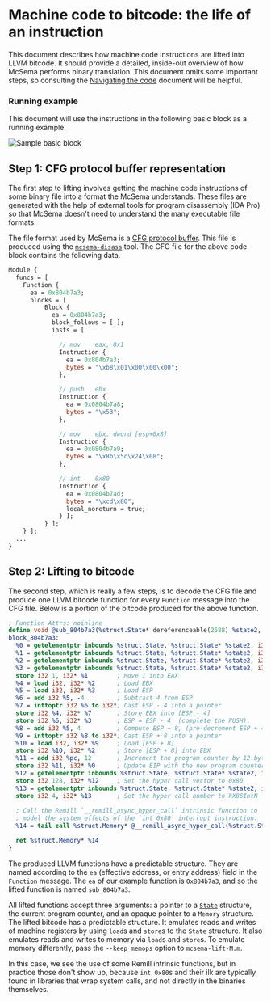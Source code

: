 # Machine code to bitcode: the life of an instruction

This document describes how machine code instructions are lifted into LLVM bitcode. It should provide a detailed, inside-out overview of how McSema performs binary translation. This document omits some important steps, so consulting the [Navigating the code](NavigatingTheCode.md) document will be helpful.

### Running example

This document will use the instructions in the following basic block as a running example.

![Sample basic block](images/instruction_life_block.png)

## Step 1: CFG protocol buffer representation

The first step to lifting involves getting the machine code instructions of some binary file into a format the McSema understands. These files are generated with the help of external tools for program disassembly (IDA Pro) so that McSema doesn't need to understand the many executable file formats.

The file format used by McSema is a [CFG protocol buffer](/mcsema/CFG/CFG.proto). This file is produced using the [`mcsema-disass`](/mcsema/tools/mcsema_disass) tool. The CFG file for the above code block contains the following data.

```protobuf
Module {
  funcs = [
    Function {
      ea = 0x804b7a3;
      blocks = [
          Block {
            ea = 0x804b7a3;
            block_follows = [ ];
            insts = [

              // mov    eax, 0x1
              Instruction {
                ea = 0x804b7a3;
                bytes = "\xb8\x01\x00\x00\x00";
              },

              // push   ebx
              Instruction {
                ea = 0x0804b7a8;
                bytes = "\x53";
              },

              // mov    ebx, dword [esp+0x8]
              Instruction {
                ea = 0x0804b7a9;
                bytes = "\x8b\x5c\x24\x08";
              },

              // int    0x80
              Instruction {
                ea = 0x0804b7ad;
                bytes = "\xcd\x80";
                local_noreturn = true;
              } ];
          } ];
    } ];
  ...
}      
```

## Step 2: Lifting to bitcode

The second step, which is really a few steps, is to decode the CFG file and produce one LLVM bitcode function for every `Function` message into the CFG file. Below is a portion of the bitcode produced for the above function.

```llvm
; Function Attrs: noinline
define void @sub_804b7a3(%struct.State* dereferenceable(2688) %state2, i32 %pc, %struct.Memory* %memory1) #2 {
block_804b7a3:
  %0 = getelementptr inbounds %struct.State, %struct.State* %state2, i32 0, i32 6, i32 33, i32 0, i32 0
  %1 = getelementptr inbounds %struct.State, %struct.State* %state2, i32 0, i32 6, i32 1, i32 0, i32 0
  %2 = getelementptr inbounds %struct.State, %struct.State* %state2, i32 0, i32 6, i32 3, i32 0, i32 0
  %3 = getelementptr inbounds %struct.State, %struct.State* %state2, i32 0, i32 6, i32 13, i32 0, i32 0
  store i32 1, i32* %1        ; Move 1 into EAX
  %4 = load i32, i32* %2      ; Load EBX
  %5 = load i32, i32* %3      ; Load ESP
  %6 = add i32 %5, -4         ; Subtract 4 from ESP
  %7 = inttoptr i32 %6 to i32*; Cast ESP - 4 into a pointer
  store i32 %4, i32* %7       ; Store EBX into [ESP - 4]
  store i32 %6, i32* %3       ; ESP = ESP - 4  (complete the PUSH).
  %8 = add i32 %5, 4          ; Compute ESP + 8, (pre-decrement ESP + 4) 
  %9 = inttoptr i32 %8 to i32*; Cast ESP + 8 into a pointer
  %10 = load i32, i32* %9     ; Load [ESP + 8]
  store i32 %10, i32* %2      ; Store [ESP + 8] into EBX
  %11 = add i32 %pc, 12       ; Increment the program counter by 12 bytes
  store i32 %11, i32* %0      ; Update EIP with the new program counter
  %12 = getelementptr inbounds %struct.State, %struct.State* %state2, i32 0, i32 0, i32 2
  store i32 128, i32* %12     ; Set the hyper call vector to 0x80
  %13 = getelementptr inbounds %struct.State, %struct.State* %state2, i32 0, i32 0, i32 0
  store i32 4, i32* %13       ; Set the hyper call number to kX86IntN
  
  ; Call the Remill `__remill_async_hyper_call` intrinsic function to
  ; model the system effects of the `int 0x80` interrupt instruction.
  %14 = tail call %struct.Memory* @__remill_async_hyper_call(%struct.State* nonnull %state2, i32 %11, %struct.Memory* %memory1)

  ret %struct.Memory* %14
}
```

The produced LLVM functions have a predictable structure. They are named according to the `ea` (effective address, or entry address) field in the `Function` message. The `ea` of our example function is `0x804b7a3`, and so the lifted function is named `sub_804b7a3`.

All lifted functions accept three arguments: a pointer to a [`State`](https://github.com/trailofbits/remill/blob/master/remill/Arch/X86/Runtime/State.h#L520) structure, the current program counter, and an opaque pointer to a `Memory` structure. The lifted bitcode has a predictable structure. It emulates reads and writes of machine registers by using `load`s and `store`s to the `State` structure. It also emulates reads and writes to memory via `load`s and `store`s. To emulate memory differently, pass the `--keep_memops` option to `mcsema-lift-M.m`. 

In this case, we see the use of some Remill intrinsic functions, but in practice those don't show up, because `int 0x80`s and their ilk are typically found in libraries that wrap system calls, and not directly in the binaries themselves.
